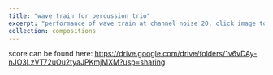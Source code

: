 ```yaml
---
title: "wave train for percussion trio"
excerpt: "performance of wave train at channel noise 20, click image to watch <br/>[![IMAGE ALT TEXT](/images/waveTrain.png)](https://www.youtube.com/watch?v=paDdUWDDEVk)"
collection: compositions
---
```


score can be found here: <https://drive.google.com/drive/folders/1v6vDAy-nJO3LzVT72uOu2tyaJPKmjMXM?usp=sharing>
